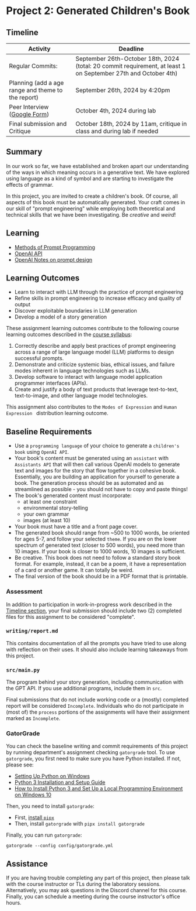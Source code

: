 # Project 2: Generated Children's Book

## Timeline

Activity                   | Deadline
-------------------------- | ------------------------------
Regular Commits:  | September 26th-October 18th, 2024 (total: 20 commit requirement, at least 1 on September 27th and October 4th)
Planning (add a age range and theme to the report) | September 26th, 2024 by 4:20pm
Peer Interview ([Google Form](https://forms.gle/R7wzwzshncjcyjdf9)) | October 4th, 2024 during lab
Final submission and Critique | October 18th, 2024 by 11am, critique in class and during lab if needed

## Summary

In our work so far, we have established and broken apart our understanding of the ways in which meaning occurs in a generative text. We have explored using language as a kind of symbol and are starting to investigate the effects of grammar.

In this project, you are invited to create a children's book. Of course, all aspects of this book must be automatically generated. Your craft comes in our skill of "prompt engineering" while employing both theoretical and technical skills that we have been investigating.  Be _creative_ and _weird_! 

## Learning

* [Methods of Prompt Programming](https://www.promptingguide.ai/techniques)
* [OpenAI API](https://platform.openai.com/docs/overview)
* [OpenAI Notes on prompt design](https://platform.openai.com/docs/guides/prompt-engineering/six-strategies-for-getting-better-results)

## Learning Outcomes

* Learn to interact with LLM through the practice of prompt engineering
* Refine skills in prompt engineering to increase efficacy and quality of output
* Discover exploitable boundaries in LLM generation
* Develop a model of a story generation

These assignment learning outcomes contribute to the following course learning outcomes described in the [course syllabus](https://github.com/CMPSC350-Computational-Narrative-F2024/course_information):

1. Correctly describe and apply best practices of prompt engineering across a range of large language model (LLM) platforms to design successful prompts.
3. Demonstrate and criticize systemic bias, ethical issues, and failure modes inherent in language technologies such as LLMs.
4. Develop software to interact with language model application programmer interfaces (APIs).
5. Create and justify a body of text products that leverage text-to-text, text-to-image, and other language model technologies.

This assignment also contributes to the `Modes of Expression` and `Human Expression ` distribution learning outcome.

## Baseline Requirements

* Use a `programming language` of your choice to generate a `children's book` using `OpenAI API`. 
* Your book's content must be generated using an `assistant` with `Assistants API` that will then call various OpenAI models to generate text and images for the story that flow together in a cohesive book. Essentially, you are building an application for yourself to generate a book. The generation process should be as automated and as streamlined as possible - you should not have to copy and paste things!
* The book's generated content must incorporate:
    - at least one constraint
    - environmental story-telling
    - your own grammar
    - images (at least 10)
* Your book must have a title and a front page cover.
* The generated book should range from ~500 to 1000 words, be oriented for ages 5-7, and follow your selected `theme`. If you are on the lower spectrum of generated text (closer to 500 words), you need more than 10 images. If your book is closer to 1000 words, 10 images is sufficient.
* Be creative. This book does not need to follow a standard story book format. For example, instead, it can be a poem, it have a representation of a card or another game. It can totally be weird. 
* The final version of the book should be in a PDF format that is printable.

### Assessment

In addition to participation in work-in-progress work described in the [Timeline section](#timeline), your final submission should include two (2) completed files for this assignment to be considered "complete". 

### `writing/report.md`

This contains documentation of all the prompts you have tried to use along with reflection on their uses. It should also include learning takeaways from this project.

### `src/main.py`

The program behind your story generation, including communication with the GPT API. If you use additional programs, include them in `src`.

Final submissions that do not include working code or a (mostly) completed report will be considered `Incomplete`. Individuals who do not participate in (most of) the `process` portions of the assignments will have their assignment marked as `Incomplete`.

### GatorGrade

You can check the baseline writing and commit requirements of this project by running department's assignment checking `gatorgrade` tool. To use `gatorgrade`, you first need to make sure you have Python installed. If not, please see:

- [Setting Up Python on Windows](https://realpython.com/lessons/python-windows-setup/)
- [Python 3 Installation and Setup Guide](https://realpython.com/installing-python/)
- [How to Install Python 3 and Set Up a Local Programming Environment on Windows 10](https://www.digitalocean.com/community/tutorials/how-to-install-python-3-and-set-up-a-local-programming-environment-on-windows-10)

Then, you need to install `gatorgrade`:

- First, [install `pipx`](https://pypa.github.io/pipx/installation/)
- Then, install `gatorgrade` with `pipx install gatorgrade`

Finally, you can run `gatorgrade`:

`gatorgrade --config config/gatorgrade.yml`

## Assistance

If you are having trouble completing any part of this project, then please talk with the course instructor or TLs during the laboratory sessions. Alternatively, you may ask questions in the Discord channel for this course. Finally, you can schedule a meeting during the course instructor's office hours.
